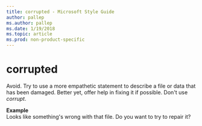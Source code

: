 ```yaml
---
title: corrupted - Microsoft Style Guide
author: pallep
ms.author: pallep
ms.date: 1/19/2018
ms.topic: article
ms.prod: non-product-specific
---
```


# corrupted

Avoid.
Try to use a more empathetic statement to describe a file or data that
has been damaged. Better yet, offer help in fixing it if possible.
Don't use *corrupt*.

**Example**  
Looks like something's wrong with that file. Do you want to try to repair it?
